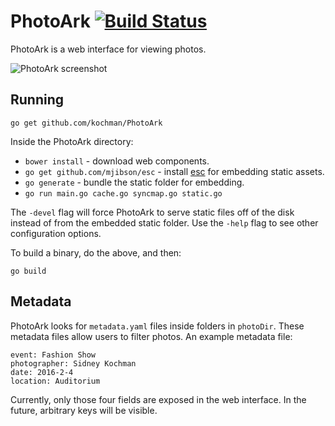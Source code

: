 # PhotoArk [![Build Status](https://travis-ci.org/kochman/PhotoArk.svg?branch=master)](https://travis-ci.org/kochman/PhotoArk)

PhotoArk is a web interface for viewing photos.

![PhotoArk screenshot](https://cloud.githubusercontent.com/assets/335234/13827464/e0c4531a-eb79-11e5-8478-055fbe855290.png)

## Running

`go get github.com/kochman/PhotoArk`

Inside the PhotoArk directory:

- `bower install` - download web components.
- `go get github.com/mjibson/esc` - install [esc](https://github.com/mjibson/esc) for embedding static assets.
- `go generate` - bundle the static folder for embedding.
- `go run main.go cache.go syncmap.go static.go`

The `-devel` flag will force PhotoArk to serve static files off of the disk instead of from the embedded static folder. Use the `-help` flag to see other configuration options.

To build a binary, do the above, and then:

`go build`

## Metadata

PhotoArk looks for `metadata.yaml` files inside folders in `photoDir`. These metadata files allow users to filter photos. An example metadata file:

```
event: Fashion Show
photographer: Sidney Kochman
date: 2016-2-4
location: Auditorium
```

Currently, only those four fields are exposed in the web interface. In the future, arbitrary keys will be visible.

